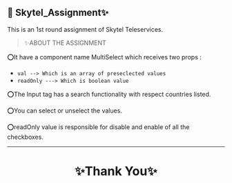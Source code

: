 ## 🔗 Skytel_Assignment✨

This is an 1st round assignment of Skytel Teleservices.

> ✨ABOUT THE ASSIGNMENT

⭕It have a component name MultiSelect which receives two props :

- `val --> Which is an array of preseclected values`
- `readOnly ---> Which is boolean value`

⭕The Input tag has a search functionality with respect countries listed.

⭕You can select or unselect the values.

⭕readOnly value is responsible for disable and enable of all the checkboxes.

---

<h1 align="center">✨Thank You✨</h1>
